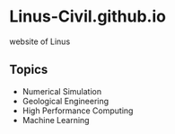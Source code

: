 # Linus-Civil.github.io
website of Linus

## Topics
- Numerical Simulation
- Geological Engineering
- High Performance Computing
- Machine Learning
